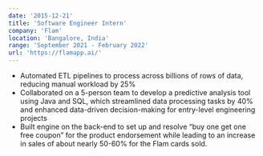 ```yaml
---
date: '2015-12-21'
title: 'Software Engineer Intern'
company: 'Flam'
location: 'Bangalore, India'
range: 'September 2021 - February 2022'
url: 'https://flamapp.ai/'
---
```


- Automated ETL pipelines to process across billions of rows of data, reducing manual workload by 25%
- Collaborated on a 5-person team to develop a predictive analysis tool using Java and SQL, which streamlined data processing tasks by 40% and enhanced data-driven decision-making for entry-level engineering projects
- Built engine on the back-end to set up and resolve “buy one get one free coupon” for the product endorsement while leading to an increase in sales of about nearly 50-60% for the Flam cards sold.
